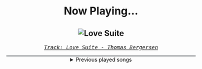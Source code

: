 <div align="center"> 
<h1>Now Playing...</h1>

![Love Suite](https://i.scdn.co/image/ab67616d00001e023c996df35d90e0f12d92da78)
--
_<samp><a href="https://open.spotify.com/track/2tLrWpxg9aVaqESureir2D">Track: Love Suite - Thomas Bergersen</a></samp>_

<div style="border: 1px #4B5054 solid"></div>
<details>
  <summary>
    Previous played songs
  </summary>
  <table>
    <thead>
      <tr>
        <th>
          Artist
        </th>
        <th>
          Song
        </th>
        <th>
          Link
        </th>
      </tr>
    </thead>
    <tbody>
      <tr><td>Thomas Bergersen</td><td>Love Suite</td><td><a href="https://open.spotify.com/track/2tLrWpxg9aVaqESureir2D">https://open.spotify.com/track/2tLrWpxg9aVaqESureir2D</a></td></tr><tr><td>Nick Phoenix</td><td>Fire Nation</td><td><a href="https://open.spotify.com/track/4jba9rbizeHpt4c2o1l9jr">https://open.spotify.com/track/4jba9rbizeHpt4c2o1l9jr</a></td></tr><tr><td>Nick Phoenix</td><td>Harley Templar</td><td><a href="https://open.spotify.com/track/6rCtIu9voBJhXDDW3pp9Sh">https://open.spotify.com/track/6rCtIu9voBJhXDDW3pp9Sh</a></td></tr><tr><td>Two Steps from Hell</td><td>Star Sky</td><td><a href="https://open.spotify.com/track/06AMpcajziFnEKniV25fiU">https://open.spotify.com/track/06AMpcajziFnEKniV25fiU</a></td></tr><tr><td>Two Steps from Hell</td><td>Cannon In D Minor</td><td><a href="https://open.spotify.com/track/4InaBXg07bBo9y1XsXBXts">https://open.spotify.com/track/4InaBXg07bBo9y1XsXBXts</a></td></tr><tr><td>Nick Phoenix</td><td>Am I Not Human?</td><td><a href="https://open.spotify.com/track/3khOPHQQ5lfrugRKPJ9kXM">https://open.spotify.com/track/3khOPHQQ5lfrugRKPJ9kXM</a></td></tr><tr><td>Nick Phoenix</td><td>Sariel Nighthawk Suite</td><td><a href="https://open.spotify.com/track/1P4N8G3LpbS2tlUUraKFWz">https://open.spotify.com/track/1P4N8G3LpbS2tlUUraKFWz</a></td></tr><tr><td>Thomas Bergersen</td><td>Empire of Angels</td><td><a href="https://open.spotify.com/track/3AnYGQ8PB3lYrA6ToVUXa3">https://open.spotify.com/track/3AnYGQ8PB3lYrA6ToVUXa3</a></td></tr><tr><td>Thomas Bergersen</td><td>Strength of a Thousand Men</td><td><a href="https://open.spotify.com/track/3GJZLvGXaVszYdSBLMtJFX">https://open.spotify.com/track/3GJZLvGXaVszYdSBLMtJFX</a></td></tr><tr><td>Thomas Bergersen</td><td>Protectors of the Earth</td><td><a href="https://open.spotify.com/track/1YtHpYEbbfQQIyxXkdxEoW">https://open.spotify.com/track/1YtHpYEbbfQQIyxXkdxEoW</a></td></tr><tr><td>Thy Art Is Murder</td><td>Everything Unwanted</td><td><a href="https://open.spotify.com/track/7kytLxpxfS5uyOnwGAztdT">https://open.spotify.com/track/7kytLxpxfS5uyOnwGAztdT</a></td></tr><tr><td>Thy Art Is Murder</td><td>Keres</td><td><a href="https://open.spotify.com/track/2EEhjxCFDgPljdvWIzXOKw">https://open.spotify.com/track/2EEhjxCFDgPljdvWIzXOKw</a></td></tr><tr><td>Thy Art Is Murder</td><td>Join Me In Armageddon</td><td><a href="https://open.spotify.com/track/3hJ1CbqWFqjg7fKOngYqUn">https://open.spotify.com/track/3hJ1CbqWFqjg7fKOngYqUn</a></td></tr><tr><td>Thy Art Is Murder</td><td>Blood Throne</td><td><a href="https://open.spotify.com/track/1q2q42WTl2WAzpo2Ja9H7B">https://open.spotify.com/track/1q2q42WTl2WAzpo2Ja9H7B</a></td></tr><tr><td>Thy Art Is Murder</td><td>Destroyer Of Dreams</td><td><a href="https://open.spotify.com/track/35OifAO7YFA8xjs51Xjgdj">https://open.spotify.com/track/35OifAO7YFA8xjs51Xjgdj</a></td></tr><tr><td>Thy Art Is Murder</td><td>Destroyer Of Dreams</td><td><a href="https://open.spotify.com/track/35OifAO7YFA8xjs51Xjgdj">https://open.spotify.com/track/35OifAO7YFA8xjs51Xjgdj</a></td></tr><tr><td>TesseracT</td><td>Tender</td><td><a href="https://open.spotify.com/track/1f9o628ctIzq33UxMPPsde">https://open.spotify.com/track/1f9o628ctIzq33UxMPPsde</a></td></tr><tr><td>Wake Up Hate</td><td>Never Coming Back</td><td><a href="https://open.spotify.com/track/7JMHeUKo7EQgYIbp9m3671">https://open.spotify.com/track/7JMHeUKo7EQgYIbp9m3671</a></td></tr><tr><td>Anbu Monastir</td><td>Dattebayo</td><td><a href="https://open.spotify.com/track/0fVgS14RhyOpQ5oGuoHbE0">https://open.spotify.com/track/0fVgS14RhyOpQ5oGuoHbE0</a></td></tr><tr><td>ENMA</td><td>Trommeln der Befreiung</td><td><a href="https://open.spotify.com/track/41tGPvL8KmkThV57zCKLW7">https://open.spotify.com/track/41tGPvL8KmkThV57zCKLW7</a></td></tr>
    </tbody>
  </table>
</details>

</div>
